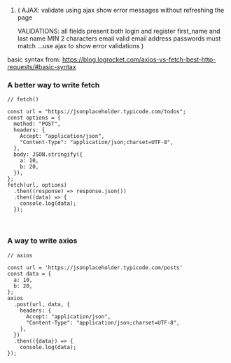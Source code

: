 1. ( 
    AJAX:
    validate using ajax
    show error messages without refreshing the page

    VALIDATIONS:
    all fields present both login and register
    first_name and last name MIN 2 characters
    email valid email address
    passwords must match
    ...use ajax to show error validations
)

basic syntax from: https://blog.logrocket.com/axios-vs-fetch-best-http-requests/#basic-syntax
### A better way to write fetch

```
// fetch()

const url = "https://jsonplaceholder.typicode.com/todos";
const options = {
  method: "POST",
  headers: {
    Accept: "application/json",
    "Content-Type": "application/json;charset=UTF-8",
  },
  body: JSON.stringify({
    a: 10,
    b: 20,
  }),
};
fetch(url, options)
  .then((response) => response.json())
  .then((data) => {
    console.log(data);
  });
```

<br />

### A way to write axios 
```
// axios

const url = 'https://jsonplaceholder.typicode.com/posts'
const data = {
  a: 10,
  b: 20,
};
axios
  .post(url, data, {
    headers: {
      Accept: "application/json",
      "Content-Type": "application/json;charset=UTF-8",
    },
  })
  .then(({data}) => {
    console.log(data);
});
```